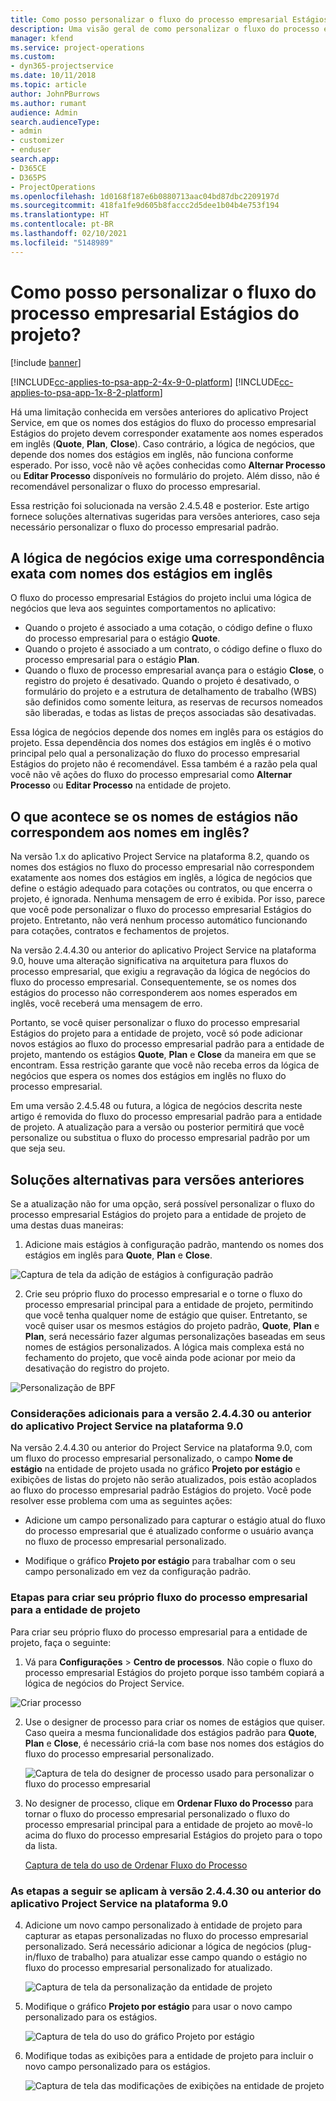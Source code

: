 ```yaml
---
title: Como posso personalizar o fluxo do processo empresarial Estágios do projeto?
description: Uma visão geral de como personalizar o fluxo do processo empresarial Estágios do Projeto.
manager: kfend
ms.service: project-operations
ms.custom:
- dyn365-projectservice
ms.date: 10/11/2018
ms.topic: article
author: JohnPBurrows
ms.author: rumant
audience: Admin
search.audienceType:
- admin
- customizer
- enduser
search.app:
- D365CE
- D365PS
- ProjectOperations
ms.openlocfilehash: 1d0168f187e6b0880713aac04bd87dbc2209197d
ms.sourcegitcommit: 418fa1fe9d605b8faccc2d5dee1b04b4e753f194
ms.translationtype: HT
ms.contentlocale: pt-BR
ms.lasthandoff: 02/10/2021
ms.locfileid: "5148989"
---
```

# <a name="how-do-i-customize-the-project-stages-business-process-flow"></a>Como posso personalizar o fluxo do processo empresarial Estágios do projeto?

[!include [banner](../includes/psa-now-project-operations.md)]

[!INCLUDE[cc-applies-to-psa-app-2-4x-9-0-platform](../includes/cc-applies-to-psa-app-2-4x-9-0-platform.md)]
[!INCLUDE[cc-applies-to-psa-app-1x-8-2-platform](../includes/cc-applies-to-psa-app-1x-8-2-platform.md)]

Há uma limitação conhecida em versões anteriores do aplicativo Project Service, em que os nomes dos estágios do fluxo do processo empresarial Estágios do projeto devem corresponder exatamente aos nomes esperados em inglês (**Quote**, **Plan**, **Close**). Caso contrário, a lógica de negócios, que depende dos nomes dos estágios em inglês, não funciona conforme esperado. Por isso, você não vê ações conhecidas como **Alternar Processo** ou **Editar Processo** disponíveis no formulário do projeto. Além disso, não é recomendável personalizar o fluxo do processo empresarial. 

Essa restrição foi solucionada na versão 2.4.5.48 e posterior. Este artigo fornece soluções alternativas sugeridas para versões anteriores, caso seja necessário personalizar o fluxo do processo empresarial padrão.  

## <a name="business-logic-requires-an-exact-match-with-english-stage-names"></a>A lógica de negócios exige uma correspondência exata com nomes dos estágios em inglês

O fluxo do processo empresarial Estágios do projeto inclui uma lógica de negócios que leva aos seguintes comportamentos no aplicativo:
- Quando o projeto é associado a uma cotação, o código define o fluxo do processo empresarial para o estágio **Quote**.
- Quando o projeto é associado a um contrato, o código define o fluxo do processo empresarial para o estágio **Plan**.
- Quando o fluxo de processo empresarial avança para o estágio **Close**, o registro do projeto é desativado. Quando o projeto é desativado, o formulário do projeto e a estrutura de detalhamento de trabalho (WBS) são definidos como somente leitura, as reservas de recursos nomeados são liberadas, e todas as listas de preços associadas são desativadas.

Essa lógica de negócios depende dos nomes em inglês para os estágios do projeto. Essa dependência dos nomes dos estágios em inglês é o motivo principal pelo qual a personalização do fluxo do processo empresarial Estágios do projeto não é recomendável. Essa também é a razão pela qual você não vê ações do fluxo do processo empresarial como **Alternar Processo** ou **Editar Processo** na entidade de projeto.

## <a name="what-happens-if-the-stage-names-dont-match-the-english-names"></a>O que acontece se os nomes de estágios não correspondem aos nomes em inglês?

Na versão 1.x do aplicativo Project Service na plataforma 8.2, quando os nomes dos estágios no fluxo do processo empresarial não correspondem exatamente aos nomes dos estágios em inglês, a lógica de negócios que define o estágio adequado para cotações ou contratos, ou que encerra o projeto, é ignorada. Nenhuma mensagem de erro é exibida. Por isso, parece que você pode personalizar o fluxo do processo empresarial Estágios do projeto. Entretanto, não verá nenhum processo automático funcionando para cotações, contratos e fechamentos de projetos.

Na versão 2.4.4.30 ou anterior do aplicativo Project Service na plataforma 9.0, houve uma alteração significativa na arquitetura para fluxos do processo empresarial, que exigiu a regravação da lógica de negócios do fluxo do processo empresarial. Consequentemente, se os nomes dos estágios do processo não corresponderem aos nomes esperados em inglês, você receberá uma mensagem de erro. 

Portanto, se você quiser personalizar o fluxo do processo empresarial Estágios do projeto para a entidade de projeto, você só pode adicionar novos estágios ao fluxo do processo empresarial padrão para a entidade de projeto, mantendo os estágios **Quote**, **Plan** e **Close** da maneira em que se encontram. Essa restrição garante que você não receba erros da lógica de negócios que espera os nomes dos estágios em inglês no fluxo do processo empresarial.

Em uma versão 2.4.5.48 ou futura, a lógica de negócios descrita neste artigo é removida do fluxo do processo empresarial padrão para a entidade de projeto. A atualização para a versão ou posterior permitirá que você personalize ou substitua o fluxo do processo empresarial padrão por um que seja seu. 

## <a name="workarounds-for-earlier-versions"></a>Soluções alternativas para versões anteriores

Se a atualização não for uma opção, será possível personalizar o fluxo do processo empresarial Estágios do projeto para a entidade de projeto de uma destas duas maneiras:

1. Adicione mais estágios à configuração padrão, mantendo os nomes dos estágios em inglês para **Quote**, **Plan** e **Close**.


![Captura de tela da adição de estágios à configuração padrão](media/FAQ-Customize-BPF-1.png)
 
2. Crie seu próprio fluxo do processo empresarial e o torne o fluxo do processo empresarial principal para a entidade de projeto, permitindo que você tenha qualquer nome de estágio que quiser. Entretanto, se você quiser usar os mesmos estágios do projeto padrão, **Quote**, **Plan** e **Plan**, será necessário fazer algumas personalizações baseadas em seus nomes de estágios personalizados. A lógica mais complexa está no fechamento do projeto, que você ainda pode acionar por meio da desativação do registro do projeto.

![Personalização de BPF](media/FAQ-Customize-BPF-2.png)

### <a name="additional-considerations-for-project-service-app-version-24430-or-earlier-on-platform-90"></a>Considerações adicionais para a versão 2.4.4.30 ou anterior do aplicativo Project Service na plataforma 9.0

Na versão 2.4.4.30 ou anterior do Project Service na plataforma 9.0, com um fluxo do processo empresarial personalizado, o campo **Nome de estágio** na entidade de projeto usada no gráfico **Projeto por estágio** e exibições de listas do projeto não serão atualizados, pois estão acoplados ao fluxo do processo empresarial padrão Estágios do projeto. Você pode resolver esse problema com uma as seguintes ações:

- Adicione um campo personalizado para capturar o estágio atual do fluxo do processo empresarial que é atualizado conforme o usuário avança no fluxo de processo empresarial personalizado.

- Modifique o gráfico **Projeto por estágio** para trabalhar com o seu campo personalizado em vez da configuração padrão.

### <a name="steps-to-create-your-own-business-process-flow-for-the-project-entity"></a>Etapas para criar seu próprio fluxo do processo empresarial para a entidade de projeto

Para criar seu próprio fluxo do processo empresarial para a entidade de projeto, faça o seguinte:

1. Vá para **Configurações** > **Centro de processos**. Não copie o fluxo do processo empresarial Estágios do projeto porque isso também copiará a lógica de negócios do Project Service.

  ![Criar processo](media/FAQ-Customize-BPF-3.png)

2. Use o designer de processo para criar os nomes de estágios que quiser. Caso queira a mesma funcionalidade dos estágios padrão para **Quote**, **Plan** e **Close**, é necessário criá-la com base nos nomes dos estágios do fluxo do processo empresarial personalizado.

   ![Captura de tela do designer de processo usado para personalizar o fluxo do processo empresarial](media/FAQ-Customize-BPF-4.png) 

3. No designer de processo, clique em **Ordenar Fluxo do Processo** para tornar o fluxo do processo empresarial personalizado o fluxo do processo empresarial principal para a entidade de projeto ao movê-lo acima do fluxo do processo empresarial Estágios do projeto para o topo da lista.


   [Captura de tela do uso de Ordenar Fluxo do Processo](media/FAQ-Customize-BPF-5-720.png)

### <a name="the-following-steps-apply-to-project-service-app-24430-or-earlier-on-the-90-platform"></a>As etapas a seguir se aplicam à versão 2.4.4.30 ou anterior do aplicativo Project Service na plataforma 9.0

4. Adicione um novo campo personalizado à entidade de projeto para capturar as etapas personalizadas no fluxo do processo empresarial personalizado. Será necessário adicionar a lógica de negócios (plug-in/fluxo de trabalho) para atualizar esse campo quando o estágio no fluxo do processo empresarial personalizado for atualizado.

   ![Captura de tela da personalização da entidade de projeto](media/FAQ-Customize-BPF-6-720.png)

5. Modifique o gráfico **Projeto por estágio** para usar o novo campo personalizado para os estágios.

   ![Captura de tela do uso do gráfico Projeto por estágio](media/FAQ-Customize-BPF-7-720.png)

6. Modifique todas as exibições para a entidade de projeto para incluir o novo campo personalizado para os estágios.

   ![Captura de tela das modificações de exibições na entidade de projeto](media/FAQ-Customize-BPF-8-720.png)

